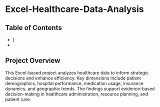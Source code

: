 # Excel-Healthcare-Data-Analysis
## Table of Contents

* [
* 
## Project Overview 

This Excel-based project analyzes healthcare data to inform strategic decisions and enhance efficiency. Key dimensions include patient demographics, hospital performance, medication usage, insurance dynamics, and geographic trends. The findings support evidence-based decision-making in healthcare administration, resource planning, and patient care.
